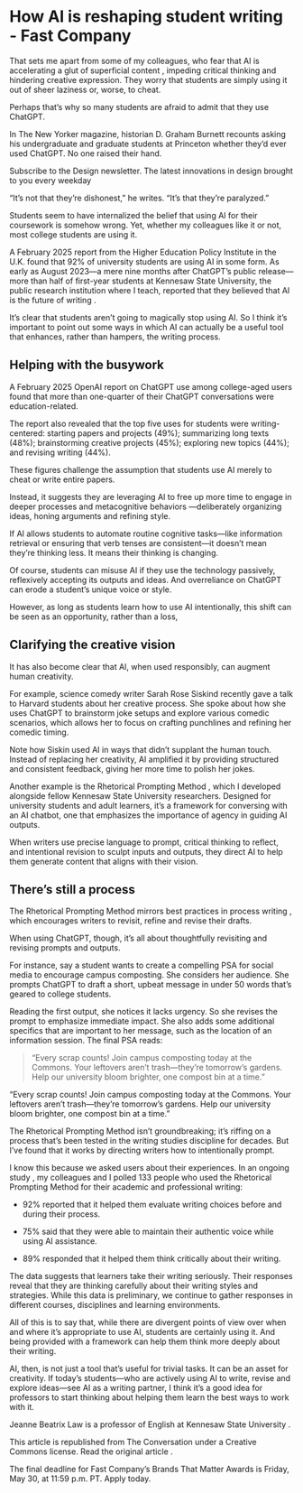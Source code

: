 # How AI is reshaping student writing - Fast Company

That sets me apart from some of my colleagues, who fear that AI is accelerating a glut of superficial content , impeding critical thinking and hindering creative expression. They worry that students are simply using it out of sheer laziness or, worse, to cheat.

Perhaps that’s why so many students are afraid to admit that they use ChatGPT.

In The New Yorker magazine, historian D. Graham Burnett recounts asking his undergraduate and graduate students at Princeton whether they’d ever used ChatGPT. No one raised their hand.

Subscribe to the Design newsletter. The latest innovations in design brought to you every weekday

“It’s not that they’re dishonest,” he writes. “It’s that they’re paralyzed.”

Students seem to have internalized the belief that using AI for their coursework is somehow wrong. Yet, whether my colleagues like it or not, most college students are using it.

A February 2025 report from the Higher Education Policy Institute in the U.K. found that 92% of university students are using AI in some form. As early as August 2023—a mere nine months after ChatGPT’s public release—more than half of first-year students at Kennesaw State University, the public research institution where I teach, reported that they believed that AI is the future of writing .

It’s clear that students aren’t going to magically stop using AI. So I think it’s important to point out some ways in which AI can actually be a useful tool that enhances, rather than hampers, the writing process.

## Helping with the busywork

A February 2025 OpenAI report on ChatGPT use among college-aged users found that more than one-quarter of their ChatGPT conversations were education-related.

The report also revealed that the top five uses for students were writing-centered: starting papers and projects (49%); summarizing long texts (48%); brainstorming creative projects (45%); exploring new topics (44%); and revising writing (44%).

These figures challenge the assumption that students use AI merely to cheat or write entire papers.

Instead, it suggests they are leveraging AI to free up more time to engage in deeper processes and metacognitive behaviors —deliberately organizing ideas, honing arguments and refining style.

If AI allows students to automate routine cognitive tasks—like information retrieval or ensuring that verb tenses are consistent—it doesn’t mean they’re thinking less. It means their thinking is changing.

Of course, students can misuse AI if they use the technology passively, reflexively accepting its outputs and ideas. And overreliance on ChatGPT can erode a student’s unique voice or style.

However, as long as students learn how to use AI intentionally, this shift can be seen as an opportunity, rather than a loss,

## Clarifying the creative vision

It has also become clear that AI, when used responsibly, can augment human creativity.

For example, science comedy writer Sarah Rose Siskind recently gave a talk to Harvard students about her creative process. She spoke about how she uses ChatGPT to brainstorm joke setups and explore various comedic scenarios, which allows her to focus on crafting punchlines and refining her comedic timing.

Note how Siskin used AI in ways that didn’t supplant the human touch. Instead of replacing her creativity, AI amplified it by providing structured and consistent feedback, giving her more time to polish her jokes.

Another example is the Rhetorical Prompting Method , which I developed alongside fellow Kennesaw State University researchers. Designed for university students and adult learners, it’s a framework for conversing with an AI chatbot, one that emphasizes the importance of agency in guiding AI outputs.

When writers use precise language to prompt, critical thinking to reflect, and intentional revision to sculpt inputs and outputs, they direct AI to help them generate content that aligns with their vision.

## There’s still a process

The Rhetorical Prompting Method mirrors best practices in process writing , which encourages writers to revisit, refine and revise their drafts.

When using ChatGPT, though, it’s all about thoughtfully revisiting and revising prompts and outputs.

For instance, say a student wants to create a compelling PSA for social media to encourage campus composting. She considers her audience. She prompts ChatGPT to draft a short, upbeat message in under 50 words that’s geared to college students.

Reading the first output, she notices it lacks urgency. So she revises the prompt to emphasize immediate impact. She also adds some additional specifics that are important to her message, such as the location of an information session. The final PSA reads:

> “Every scrap counts! Join campus composting today at the Commons. Your leftovers aren’t trash—they’re tomorrow’s gardens. Help our university bloom brighter, one compost bin at a time.”

“Every scrap counts! Join campus composting today at the Commons. Your leftovers aren’t trash—they’re tomorrow’s gardens. Help our university bloom brighter, one compost bin at a time.”

The Rhetorical Prompting Method isn’t groundbreaking; it’s riffing on a process that’s been tested in the writing studies discipline for decades. But I’ve found that it works by directing writers how to intentionally prompt.

I know this because we asked users about their experiences. In an ongoing study , my colleagues and I polled 133 people who used the Rhetorical Prompting Method for their academic and professional writing:

- 92% reported that it helped them evaluate writing choices before and during their process.

- 75% said that they were able to maintain their authentic voice while using AI assistance.

- 89% responded that it helped them think critically about their writing.

The data suggests that learners take their writing seriously. Their responses reveal that they are thinking carefully about their writing styles and strategies. While this data is preliminary, we continue to gather responses in different courses, disciplines and learning environments.

All of this is to say that, while there are divergent points of view over when and where it’s appropriate to use AI, students are certainly using it. And being provided with a framework can help them think more deeply about their writing.

AI, then, is not just a tool that’s useful for trivial tasks. It can be an asset for creativity. If today’s students—who are actively using AI to write, revise and explore ideas—see AI as a writing partner, I think it’s a good idea for professors to start thinking about helping them learn the best ways to work with it.

Jeanne Beatrix Law is a professor of English at Kennesaw State University .

This article is republished from The Conversation under a Creative Commons license. Read the original article .

The final deadline for Fast Company’s Brands That Matter Awards is Friday, May 30, at 11:59 p.m. PT. Apply today.